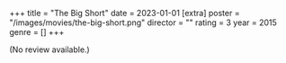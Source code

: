 +++
title = "The Big Short"
date = 2023-01-01
[extra]
poster = "/images/movies/the-big-short.png"
director = ""
rating = 3
year = 2015
genre = []
+++

(No review available.)
